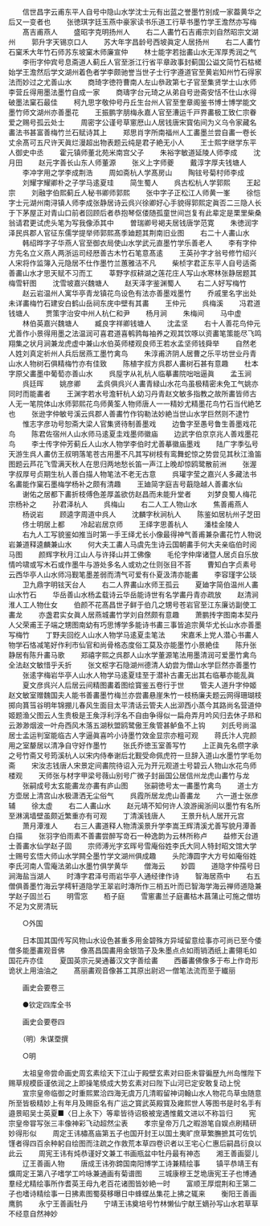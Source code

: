 <!-- { "loadSidebar": true } -->
　　信世昌字云甫东平人自号中隐山水学沈士元有出蓝之誉墨竹别成一家葢黄华之后又一变者也
　　张徳琪字廷玉燕中豪家读书乐道工行草书墨竹学王澹然亦写梅
　　髙吉甫燕人
　　盛昭字克明扬州人
　　右二人畵竹石吉甫宗刘自然昭宗文湖州
　　郭升字天锡京口人
　　苏大年字昌龄号西坡眞定人居扬州
　　右二人畵竹石窠禾大年竹石师苏东坡窠木师廉宣仲
　　林士能字若拙畵山水无浑厚秀润之气
　　李衎字仲宾号息斋道人蓟丘人官至浙江行省平章政事封蓟国公谥文简竹石枯槎始学王澹然后学文湖州着色者学李颇驰誉当世子士行字遵道官至黄岩知州竹石得家法而妙过之尤善山水
　　商琦字徳符曹南人左山叅政第七子官至集贤学士山水师李营丘得用墨法墨竹自成一家
　　商璹字台元琦之从弟自号逊斋安恬不仕山水得破墨法窠石最佳
　　柯九思字敬仲号丹丘生台州人官至奎章阁鉴书博士博学能文墨竹师文湖州亦善墨花
　　王振鹏字朋梅永嘉人官至漕运千戸界畵极工致仁宗眷爱之赐号孤云处士
　　周密字公谨号草窻厯山人居钱唐宋寳佑间为义乌令家藏名畵法书甚富善梅竹兰石赋诗其上
　　郑思肖字所南福州人工畵墨兰尝自畵一卷长丈余髙可五尺许天眞烂漫超出物表题云纯是君子絶无小人
　　王士熙字继学东平人御史中丞
　　霍元镇师董北苑米南宫父子
　　朱裕字敏道延陵人师李成
　　沈月田
　　赵元字善长山东人师董源
　　张义上字师夔
　　戴淳字厚夫钱塘人
　　李冲字用之学李成荆浩
　　周如斋杭人学髙房山
　　陶铉号菊村师李成
　　刘耀字耀卿朴之子学马逺夏珪
　　简生蜀人
　　呉古松杭人学郭熙
　　王起宗
　　刘融字伯熙蓟丘人秘书卿师郭熙
　　张中字子正松江人师黄一峯
　　徐恺字士元湖州南浔镇人师李成张静居诗云呉兴徐卿好心手貌得郭熙定眞否二三隐人长于下茅屋正对青山口前者回顾后者恭抱琴伛偻随孤童世间岂复有此辈定是栗里柴桑翁请君更试虎头笔为写我像添其中
　　曽瑞卿号褐夫居钱唐学范寛
　　朱徳润字泽民呉郡人官征东儒学提举师郭熙髙季廸题其荆南旧业图
　　右二十人畵山水
　　韩绍晔字子华燕人官至御衣局使山水学武元直墨竹学乐善老人
　　李有字仲方先名立义燕人两浙运司经厯善古木竹石笔意髙逺
　　王英孙字才翁号修竹绍兴人宋将作监簿入元隐居不仕作墨竹兰蕙雅洁不凡
　　柴桢字君正东平人自号适斋善畵山水才思天赋不习而工
　　莘野字叔耕湖之莲花庄人写山水寒林张静居题其梅雪轩图
　　沈雪坡嘉兴魏塘人
　　赵天泽字鉴渊蜀人
　　右二人好写梅竹
　　赵云岩温州人寓华亭青龙镇花鸟设色有法亦善墨戏墨竹
　　乔戚里名字出处未详畵梅竹石建安白鹤山岳祠东庑中壁有其畵
　　王仲元
　　呉梅溪
　　冯君道钱塘人
　　贾策字治安中州人杭仁和尹
　　杨月涧
　　朱梅间
　　马中虚
　　林伯英嘉兴魏塘人
　　臧良字祥卿钱塘人
　　沈孟坚
　　右十人善花鸟仲元尤善作小景得用墨之法温润可喜君道喜鹌鹑每袖养之观其饮啄以资畵笔策能尽飞鸣翔集之状月涧兼龙虎虚中兼山水伯英师楼观良师王若水孟坚师钱舜举
　　自然老人姓刘真定祈州人兵后居燕工墨竹禽鸟
　　朱淳甫济阴人居曹之乐平坊世业丹青山水人物树石俱精梅竹亦有佳致
　　陈植字叔方呉郡人畵树石甚有意趣
　　杜本字原父畵墨中葡萄亦善山水
　　呉垕字从礼杭人临摹畵院咄咄逼眞
　　孟玉涧
　　呉廷晖
　　姚彦卿
　　孟呉俱呉兴人畵青緑山水花鸟虽极精密未免工气姚亦同时而能畵者
　　王渊字若水号澹轩杭人幼习丹青赵文敏多指教之故所畵皆师古人无一笔院体山水师郭熙花鸟师黄筌人物师唐人一一精妙尤精墨花鸟竹石当代絶艺也
　　张逊字仲敏号溪云呉郡人善畵竹作钩勒法妙絶当世山水学巨然则不逮竹
　　惟志字彦功号恕斋大梁人官集贤待制善墨戏
　　边鲁字至愚号鲁生善墨戏花鸟
　　陈君佐宿州人山水师马逺夏圭戏墨师徽庙
　　边武字伯京京兆人善戏墨花鸟
　　李士传字仲芳蓟丘人山水人物学李伯时尤善摹徽庙墨戏
　　陆广字季弘号天游生呉人畵仿王叔明落笔苍古用墨不凡其写树枝有鸾舞蛇惊之势尝见其秋江渔笛图题云芦花飞雪满天秋人在思归两地愁长笛一声江上晚却惊鸥鹭散前洲
　　张渥字叔厚号贞期生杭人善白描人物笔法不老无古意
　　呉瓘字莹之嘉兴人多藏法书名畵能作窠石墨梅学杨补之颇有清趣
　　王廸简字庭吉号蕺隐越人善畵水仙
　　谢佑之居都下畵折枝傅色差厚盖欲仿赵昌而未能升堂者
　　刘梦良蜀人梅花宗杨补之
　　孙君泽杭人
　　呉梅山
　　右二人工人物山水
　　焦善甫燕人
　　杨说岩
　　顾逵字周道中呉人
　　沈麟字秋涧杭人
　　陈鉴如居杭州子芝田
　　佟士明居上都
　　冷起岩居京师
　　王绎字思善杭人
　　潘桂金陵人
　　右九人工写貌鉴如推当时第一手王绎尤长小像最得神气善甫兼杂畵花竹人物说岩兼道释逵麟兼山水
　　何大夫工畵人马虞先生诗云国朝畵手何大夫亲临伯时阅马图
　　颜辉字秋月江山人与许择山并工佛像
　　毛伦字仲庠诸暨人居贞自乐放情吟啸或写木石或作墨牛与游处多名人或劝之仕则张目不荅
　　曹知白字贞素号云西华亭人山水师冯觐笔墨差弱而清气可爱有仆夏汲清亦能畵
　　李容瑾字公琰
　　卫九鼎字明铉天台人
　　右二人界畵山水师王孤云
　　夏廸字简伯温州人畵山水竹石
　　华岳善山水杨孟载诗云华岳能诗世有名学畵丹青亦疏放
　　赵清涧淮人工人物仕女
　　伯颜不花髙昌世子鲜于伯几之甥号苍岩官至江东廉访副使工畵龙
　　亦盏君实女眞人居燕城畵竹学刘自然颇有意趣
　　萧鹏抟字图南本契丹人父荣甫王子端之甥图南幼有巧思博学多能诗书畵三事皆追宗黄华尤长山水亦善墨写梅竹
　　丁野夫回纥人山水人物学马逺夏圭笔法
　　宋嘉禾上党人潜心书畵人物学石恪减笔好作利市仙官和尚骨格态度俗工莫及亦能墨竹小景絶佳
　　陈升张静居有陈升畵马歌
　　郑禧字熙之呉郡人山水学董源笔法用墨清润可爱墨竹禽鸟全法赵文敏惜乎夭折
　　张文枢字石隐湖州德清人幼尝为僧山水学巨然亦善墨竹
　　张逺字梅岩华亭人山水人物学马逺夏珪至于潜补古畵无出其右临摹亦能乱眞
　　夏文彦呉兴人后居云间精图畵着图绘寳鉴五卷行于世
　　管夫人道升字仲姬赵文敏室赠魏国夫人能书善畵墨竹梅兰亦尝畵悬崖朱竹一枝杨廉夫题云网得珊瑚枝掷向篔筜谷明年锦掤儿春风生面目太平清话云管夫人出泖西小蒸今其路尚名营道仲姬题渔父图云人生贵极是王矦浮利浮名不自由争得似一扁舟弄月吟风归去休子昻和云渺渺烟波一叶舟西风木落五湖秋盟鸥鹭傲王矦管甚鲈鱼不上钩
　　刘氏号尚温居士孟运判室能临古人字逼眞喜吟小诗墨竹效金显宗亦粗可观
　　蒋氏汴人完颜用之室嫠居以清净自守好作墨竹
　　张氏乔徳玉室善写竹
　　上正眞先名缵字承之号竹斋又号筠溪杭人以宋内侍奉谢后北觐受命佩虎符一旦辞入道山水墨竹学毛勿斋
　　宋汝志钱唐人宋景定间畵院待诏入元为开元观道士号碧云人物山水花鸟师楼观
　　天师张与材字甲梁号薇山别号广微子封甾国公居信州龙虎山畵竹与龙
　　张嗣成号太玄能畵龙亦畵有庐山图
　　张嗣徳号太一畵墨竹禽鸟
　　道士方方壶居上清宫山水极潇洒无尘俗气
　　呉霞所居龙虎山善畵龙
　　六一道士张彦辅
　　徐太虚
　　右二人畵山水
　　赵元靖不知何许人浪游闽浙间以墨竹有名所至淋漓墙壁虽颇近繁重亦有可观
　　丁清溪钱唐人
　　王景升杭人居开元宫
　　萧月潭淮人
　　右三人畵道释人物清溪景升学李嵩王辉清溪尤善写貌月潭善白描
　　张羽字伯雨素不善畵尝醉写竒石一种逸韵为云林所称卢
　　益修天台道士善畵水仙学赵子固
　　宗师溥光字玄晖号雪庵俗姓李氏大同人特封昭文馆大学士赐号玄悟大师山水学闗仝墨竹学文湖州俱成趣
　　头陀漙圆字大方号如庵俗姓李氏河南人雪庵法弟山水墨竹俱学黄华
　　僧海云
　　妙圆
　　道隐字仲孺号日涧海盐当湖人
　　时漙字君泽号雨岩华亭人通经律作诗
　　智海居燕中
　　右五僧俱善墨竹海云学樗轩道隐学王翠岩时漙所作三梢五叶而已智海学海云禅师道隐兼学赵子固兰石
　　明雪窓
　　栢子庭
　　雪窻畵兰子庭畵枯木菖蒲止可施之僧坊不足为文房清玩

　　○外国

　　日本国其国传写风物山水设色甚重多用金碧殊方异域留意绘事亦可尚已至今倭僧多能墨畵观音佛
　　像髙昌国畵用金银箔子及朱墨点点如雨销洒纸上畵翎毛如国花卉亦佳
　　夏国英宗元昊通蕃汉文字善绘畵
　　西蕃畵佛像多于布上作竒形诡状上用油油之
　　髙丽畵观音像甚工其原出尉迟一僧笔法流而至于纎丽

　　画史会要卷三

　　●钦定四库全书

　　画史会要卷四

　　（明）朱谋垔撰

　　○明

　　太祖皇帝尝命画史周玄素绘天下江山于殿壁玄素对曰臣未甞徧歴九州岛惟陛下赐草规模臣谨依润之上即操笔倐成大势玄素对曰陛下山河已定安敢复动上恱
　　宣宗皇帝临御之时重熙累洽四海无虞万几清暇留神词翰山水人物花鸟草虫随意所至皆极精妙上有年月及赐臣名有广运之寳武英殿寳及雍熙世人等图书是时名手有邉景昭吴士英夏■〈日上永下〉等辈皆待诏极被宠遇惟戴文进以不称旨归
　　宪宗皇帝甞写张三丰像神彩飞动超然尘表
　　孝宗皇帝万几之暇游笔自娱点刷精研妙得形似
　　周定王讳橚髙庙第五子也国开封王以国土夷旷庶草繁膴摭其可佐饥馑者得四百余种躬自绘图而注疏之作救荒本草四卷识者以王宅心仁惠后嗣昌衍良以此云
　　周宪王讳有炖恭谨好文兼工书画瓶盆中牡丹最有神态
　　湘王善画婴儿
　　辽王善画人物
　　唐成王讳弥鍗国南阳博学工诗兼精绘事
　　镇平恭靖王有爌周定王第八子嗜学工吟咏兼通画有菊谱图
　　三城康穆王芝垝唐宪王子也博通羣经尤精绘事所作耆英王母九老百花诸图皆妙絶一时
　　富顺王厚焜荆和王第二子也嗜诗精绘事一日拂素图蜀葵移曝日中蜂蝶丛集花上拂之辄来
　　衡阳王善画鹰鹯
　　永宁王善画牡丹
　　宁靖王讳奠培号竹林懒仙宁献王嫡孙写山水若草草不经意自然神妙
